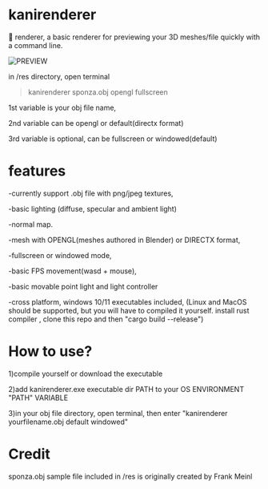 # kanirenderer
🦀 renderer, a basic renderer for previewing your 3D meshes/file quickly with a command line.

![PREVIEW](https://github.com/ourbunka/kanirenderer/blob/main/preview.gif)

in /res directory, open terminal
  > kanirenderer sponza.obj opengl fullscreen

1st variable is your obj file name,

2nd variable can be opengl or default(directx format)

3rd variable is optional, can be fullscreen or windowed(default)

# features
-currently support .obj file with png/jpeg textures,

-basic lighting (diffuse, specular and ambient light)

-normal map.

-mesh with OPENGL(meshes authored in Blender) or DIRECTX format,

-fullscreen or windowed mode,

-basic FPS movement(wasd + mouse),

-basic movable point light and light controller

-cross platform, windows 10/11 executables included, (Linux and MacOS should be supported, but you will have to compiled it yourself. install rust compiler , clone this repo and then "cargo build --release")



# How to use?

  1)compile yourself or download the executable
  
  2)add kanirenderer.exe executable dir PATH to your OS ENVIRONMENT "PATH" VARIABLE
  
  3)in your obj file directory, open terminal, then enter "kanirenderer yourfilename.obj default windowed"


# Credit
sponza.obj sample file included in /res is originally created by Frank Meinl
